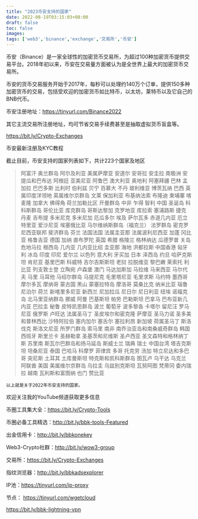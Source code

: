 ```yaml
---
title: "2023币安支持的国家"
date: 2022-08-19T03:15:03+08:00
draft: false
toc: false
images:
tags: ['web3','binance','exchange','交易所','币安']
---
```


币安（Binance）是一家全球性的加密货币交易所，为超过100种加密货币提供交易平台。2018年初以来，币安在交易量方面被认为是全世界上最大的加密货币交易所。

币安的货币交易服务开始于2017年，每秒可以处理约140万个订单，提供150多种加密货币的交易，包括受欢迎的加密货币如比特币，以太坊，莱特币以及它自己的BNB代币。

币安注册地址：https://tinyurl.com/Binance2022


其它主流交易所注册地址，均可节省交易手续费甚至是抽取虚拟货币盲盒等。

https://bit.ly/Crypto-Exchanges


币安最新注册及KYC教程

截止目前，币安支持的国家列表如下，共计223个国家及地区

> 阿富汗 奥兰群岛 阿尔及利亚 美属萨摩亚 安道尔 安哥拉 安圭拉 南极洲 安提瓜和巴布达 阿根廷 亚美尼亚 阿鲁巴 澳大利亚 奥地利 阿塞拜疆 巴林 孟加拉 巴巴多斯 比利时 伯利兹 贝宁 百慕大 不丹 玻利维亚 博茨瓦纳 巴西 英属印度洋领地 英属维尔京群岛 文莱 保加利亚 布基纳法索 布隆迪 柬埔寨 喀麦隆 加拿大 佛得角 荷兰加勒比区 开曼群岛 中非 乍得 智利 中国 圣诞岛 科科斯群岛 哥伦比亚 库克群岛 哥斯达黎加 克罗地亚 库拉索 塞浦路斯 捷克 丹麦 吉布提 多米尼克 多米尼加 厄瓜多尔 埃及 萨尔瓦多 赤道几内亚 厄立特里亚 爱沙尼亚 埃塞俄比亚 马尔维纳斯群岛（福克兰） 法罗群岛 密克罗尼西亚联邦 斐济群岛 芬兰 法国法国 法属圭亚那 法属波利尼西亚 加蓬 冈比亚 格鲁吉亚 德国 加纳 直布罗陀 英国 希腊 格陵兰 格林纳达 瓜德罗普 关岛 危地马拉 根西岛 几内亚 几内亚比绍 圭亚那 海地 洪都拉斯 中国香港 匈牙利 冰岛 印度 印尼 爱尔兰 以色列 意大利 牙买加 日本 泽西岛 约旦 哈萨克斯坦 肯尼亚 基里巴斯 科威特 吉尔吉斯斯坦 老挝 拉脱维亚 黎巴嫩 莱索托 利比亚 列支敦士登 立陶宛 卢森堡 澳门 马达加斯加 马拉维 马来西亚 马尔代夫 马里 马耳他 马绍尔群岛 马提尼克 毛里塔尼亚 毛里求斯 马约特 墨西哥 摩尔多瓦 摩纳哥 蒙古国 黑山 蒙塞拉特岛 摩洛哥 莫桑比克 纳米比亚 瑙鲁 尼泊尔 荷兰 新喀里多尼亚 新西兰 尼加拉瓜 尼日尔 尼日利亚 纽埃 诺福克岛 北马里亚纳群岛 挪威 阿曼 巴基斯坦 帕劳 巴勒斯坦 巴拿马 巴布亚新几内亚 巴拉圭 秘鲁 皮特凯恩群岛 波兰 葡萄牙 波多黎各 卡塔尔 留尼汪 罗马尼亚 俄罗斯 卢旺达 法属圣马丁 圣皮埃尔和密克隆 萨摩亚 圣马力诺 圣多美和普林西比 沙特阿拉伯 塞内加尔 塞舌尔 塞拉利昂 新加坡 荷属圣马丁 斯洛伐克 斯洛文尼亚 所罗门群岛 索马里 南非 南乔治亚岛和南桑威奇群岛 韩国 西班牙 斯里兰卡 圣赫勒拿 圣基茨和尼维斯 圣卢西亚 圣文森特和格林纳丁斯 苏里南 斯瓦尔巴群岛和扬马延岛 斯威士兰 瑞典 瑞士 中国台湾 塔吉克斯坦 坦桑尼亚 泰国 巴哈马 科摩罗 菲律宾 多哥 托克劳 汤加 特立尼达和多巴哥 突尼斯 土耳其 土库曼斯坦 特克斯和凯科斯群岛 图瓦卢 乌干达 乌克兰 阿联酋 美国 美属维尔京群岛 乌拉圭 乌兹别克斯坦 瓦努阿图 梵蒂冈 委内瑞拉 越南 瓦利斯和富图纳 也门 赞比亚

	以上就是关于2022年币安支持的国家。

欢迎关注我的YouTube频道获取更多信息


币圈工具集大全：https://bit.ly/Crypto-Tools

币圈必备工具精选：http://bit.ly/bbk-tools-Featured

出金信用卡：http://bit.ly/bbkonekey

Web3-Crypto社群：http://bit.ly/wow3-group

交易所：https://bit.ly/Crypto-Exchanges

指纹浏览器：http://bit.ly/bbkadsexplorer

IP池：https://tinyurl.com/ip-proxy

节点：
https://tinyurl.com/wgetcloud

https://bit.ly/bbk-lightning-vpn
